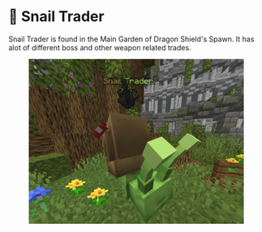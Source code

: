 # 🐌 Snail Trader

Snail Trader is found in the Main Garden of Dragon Shield's Spawn. It has alot of different boss and other weapon related trades.

<figure><img src="../../.gitbook/assets/image (25).png" alt=""><figcaption></figcaption></figure>
